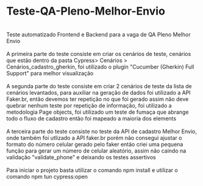 # Teste-QA-Pleno-Melhor-Envio
<br/>Teste automatizado Frontend e Backend para a vaga de QA Pleno Melhor Envio<br/>
<br/> A primeira parte do teste consiste em criar os cenários de teste, cenários que estão dentro da pasta Cypress> Cenários > Cenários_cadastro_gherkin, foi utilizado o plugin "Cucumber (Gherkin) Full Support" para melhor visualização<br/> 
<br/> A segunda parte do teste consiste em criar 2 cenários de teste da lista de cenários levantados, para auxiliar na geração de dados foi utilizado a API Faker.br, então devemos ter repetição no que foi gerado assim não deve quebrar nenhum teste por repetição de informação, foi utilizado a metodologia Page objects, foi utilizado um teste de fumaça que abrange todo o fluxo de cadastro então foi mapeado a maioria dos elements <br/>
<br/> A terceira parte do teste consiste no teste da API de cadastro Melhor Envio, onde também foi utlizado a API faker.br porém não consegui ajustar o formato do número celular gerado pelo faker então criei uma pequena função para gerar um número de celular aleatório, assim não caindo na validação "validate_phone" e deixando os testes assertivos<br/>
<br/> Para iniciar o projeto basta utilizar o comando npm install e utilizar o comando npm tun cypress:open <br/> 
